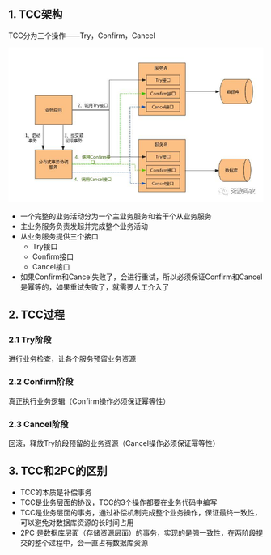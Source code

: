 ## 1. TCC架构

TCC分为三个操作——Try，Confirm，Cancel

![TCC](assert/TCC.png)

* 一个完整的业务活动分为一个主业务服务和若干个从业务服务
* 主业务服务负责发起并完成整个业务活动
* 从业务服务提供三个接口
  * Try接口
  * Confirm接口
  * Cancel接口
* 如果Confirm和Cancel失败了，会进行重试，所以必须保证Confirm和Cancel是幂等的，如果重试失败了，就需要人工介入了

## 2. TCC过程

### 2.1 Try阶段

进行业务检查，让各个服务预留业务资源

### 2.2 Confirm阶段

真正执行业务逻辑（Confirm操作必须保证幂等性）

### 2.3 Cancel阶段

回滚，释放Try阶段预留的业务资源（Cancel操作必须保证幂等性）

## 3. TCC和2PC的区别

* TCC的本质是补偿事务
* TCC是业务层面的协议，TCC的3个操作都要在业务代码中编写
* TCC是业务层面的事务，通过补偿机制完成整个业务操作，保证最终一致性，可以避免对数据库资源的长时间占用
* 2PC 是数据库层面（存储资源层面）的事务，实现的是强一致性，在两阶段提交的整个过程中，会一直占有数据库资源

